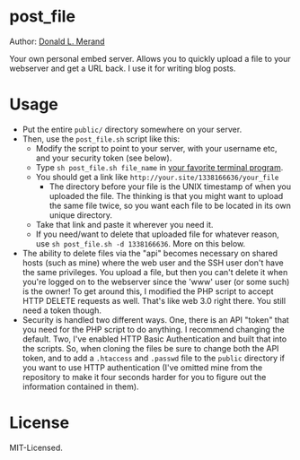 post_file
=========

Author: [Donald L. Merand](http://donaldmerand.com)

Your own personal embed server. Allows you to quickly upload a file to your webserver and get a URL back. I use it for writing blog posts.


Usage
=====

- Put the entire `public/` directory somewhere on your server.
- Then, use the `post_file.sh` script like this:
    - Modify the script to point to your server, with your username etc, and your security token (see below).
    - Type `sh post_file.sh file_name` in [your favorite terminal program](http://www.iterm2.com/).
    - You should get a link like `http://your.site/1338166636/your_file`
        - The directory before your file is the UNIX timestamp of when you uploaded the file. The thinking is that you might want to upload the same file twice, so you want each file to be located in its own unique directory.
    - Take that link and paste it wherever you need it.
    - If you need/want to delete that uploaded file for whatever reason, use `sh post_file.sh -d 1338166636`. More on this below.
- The ability to delete files via the "api" becomes necessary on shared hosts (such as mine) where the web user and the SSH user don't have the same privileges. You upload a file, but then you can't delete it when you're logged on to the webserver since the 'www' user (or some such) is the owner! To get around this, I modified the PHP script to accept HTTP DELETE requests as well. That's like web 3.0 right there. You still need a token though.
- Security is handled two different ways. One, there is an API "token" that you need for the PHP script to do anything. I recommend changing the default. Two, I've enabled HTTP Basic Authentication and built that into the scripts. So, when cloning the files be sure to change both the API token, and to add a `.htaccess` and `.passwd` file to the `public` directory if you want to use HTTP authentication (I've omitted mine from the repository to make it four seconds harder for you to figure out the information contained in them).


License
=======
MIT-Licensed.

